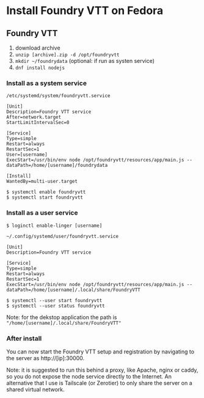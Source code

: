 Install Foundry VTT on Fedora
=============================



Foundry VTT
-----------

  1. download archive
  1. `unzip [archive].zip -d /opt/foundryvtt`
  1. `mkdir ~/foundrydata` (optional: if run as systen service)
  1. `dnf install nodejs`


### Install as a system service

`/etc/systemd/system/foundryvtt.service`
```
[Unit]
Description=Foundry VTT service
After=network.target
StartLimitIntervalSec=0

[Service]
Type=simple
Restart=always
RestartSec=1
User=[username]
ExecStart=/usr/bin/env node /opt/foundryvtt/resources/app/main.js --dataPath=/home/[username]/foundrydata

[Install]
WantedBy=multi-user.target
```

```
$ systemctl enable foundryvtt
$ systemctl start foundryvtt
```


### Install as a user service

```
$ loginctl enable-linger [username]
```

`~/.config/systemd/user/foundryvtt.service`
```
[Unit]
Description=Foundry VTT service

[Service]
Type=simple
Restart=always
RestartSec=1
ExecStart=/usr/bin/env node /opt/foundryvtt/resources/app/main.js --dataPath=/home/[username]/.local/share/FoundryVTT
```

```
$ systemctl --user start foundryvtt
$ systemctl --user status foundryvtt
```

Note: for the dekstop application the path is `"/home/[username]/.local/share/FoundryVTT"`


### After install

You can now start the Foundry VTT setup and registration by navigating to the server as http://[ip]:30000.

Note: it is suggested to run this behind a proxy, like Apache, nginx or caddy, so you do not expose the node service directly to the Internet. An alternative that I use is Tailscale (or Zerotier) to only share the server on a shared virtual network.